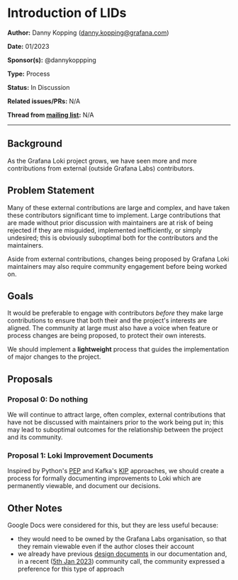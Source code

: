 # Introduction of LIDs

**Author:** Danny Kopping (danny.kopping@grafana.com)

**Date:** 01/2023

**Sponsor(s):** @dannykoppping

**Type:** Process

**Status:** In Discussion

**Related issues/PRs:** N/A

**Thread from [mailing list](https://groups.google.com/forum/#!forum/lokiproject):** N/A

---

## Background

As the Grafana Loki project grows, we have seen more and more contributions from external (outside Grafana Labs) contributors.

## Problem Statement

Many of these external contributions are large and complex, and have taken these contributors significant time to implement. Large contributions that are made without prior discussion with maintainers are at risk of being rejected if they are misguided, implemented inefficiently, or simply undesired; this is obviously suboptimal both for the contributors and the maintainers.

Aside from external contributions, changes being proposed by Grafana Loki maintainers may also require community engagement before being worked on.

## Goals

It would be preferable to engage with contributors _before_ they make large contributions to ensure that both their and the project's interests are aligned. The community at large must also have a voice when feature or process changes are being proposed, to protect their own interests.

We should implement a **lightweight** process that guides the implementation of major changes to the project.

## Proposals

### Proposal 0: Do nothing

We will continue to attract large, often complex, external contributions that have not be discussed with maintainers prior to the work being put in; this may lead to suboptimal outcomes for the relationship between the project and its community.

### Proposal 1: Loki Improvement Documents

Inspired by Python's [PEP](https://peps.python.org/pep-0001/) and Kafka's [KIP](https://cwiki.apache.org/confluence/display/KAFKA/Kafka+Improvement+Proposals) approaches, we should create a process for formally documenting improvements to Loki which are permanently viewable, and document our decisions.

## Other Notes

Google Docs were considered for this, but they are less useful because:
- they would need to be owned by the Grafana Labs organisation, so that they remain viewable even if the author closes their account
- we already have previous [design documents](../design-documents) in our documentation and, in a recent ([5th Jan 2023](https://docs.google.com/document/d/1MNjiHQxwFukm2J4NJRWyRgRIiK7VpokYyATzJ5ce-O8/edit#heading=h.78vexgrrtw5a)) community call, the community expressed a preference for this type of approach